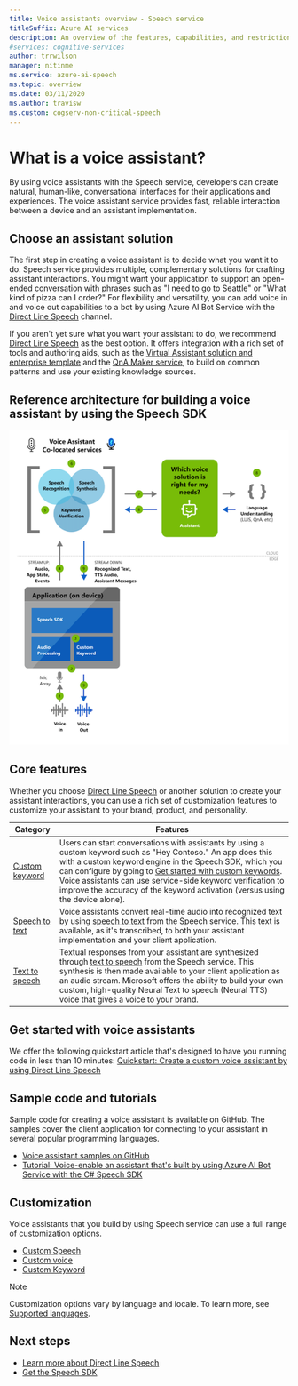 ```yaml
---
title: Voice assistants overview - Speech service
titleSuffix: Azure AI services
description: An overview of the features, capabilities, and restrictions for voice assistants with the Speech SDK.
#services: cognitive-services
author: trrwilson
manager: nitinme
ms.service: azure-ai-speech
ms.topic: overview
ms.date: 03/11/2020
ms.author: travisw
ms.custom: cogserv-non-critical-speech
---
```


# What is a voice assistant?

By using voice assistants with the Speech service, developers can create natural, human-like, conversational interfaces for their applications and experiences. The voice assistant service provides fast, reliable interaction between a device and an assistant implementation.

## Choose an assistant solution

The first step in creating a voice assistant is to decide what you want it to do. Speech service provides multiple, complementary solutions for crafting assistant interactions. You might want your application to support an open-ended conversation with phrases such as "I need to go to Seattle" or "What kind of pizza can I order?" For flexibility and versatility, you can add voice in and voice out capabilities to a bot by using Azure AI Bot Service with the [Direct Line Speech](direct-line-speech.md) channel. 

If you aren't yet sure what you want your assistant to do, we recommend [Direct Line Speech](direct-line-speech.md) as the best option. It offers integration with a rich set of tools and authoring aids, such as the [Virtual Assistant solution and enterprise template](/azure/bot-service/bot-builder-enterprise-template-overview) and the [QnA Maker service](../qnamaker/overview/overview.md), to build on common patterns and use your existing knowledge sources.

## Reference architecture for building a voice assistant by using the Speech SDK

   ![Conceptual diagram of the voice assistant orchestration service flow.](media/voice-assistants/overview.png)

## Core features

Whether you choose [Direct Line Speech](direct-line-speech.md) or another solution to create your assistant interactions, you can use a rich set of customization features to customize your assistant to your brand, product, and personality.

| Category | Features |
|----------|----------|
|[Custom keyword](./custom-keyword-basics.md) | Users can start conversations with assistants by using a custom keyword such as "Hey Contoso." An app does this with a custom keyword engine in the Speech SDK, which you can configure by going to [Get started with custom keywords](./custom-keyword-basics.md). Voice assistants can use service-side keyword verification to improve the accuracy of the keyword activation (versus using the device alone).
|[Speech to text](speech-to-text.md) | Voice assistants convert real-time audio into recognized text by using [speech to text](speech-to-text.md) from the Speech service. This text is available, as it's transcribed, to both your assistant implementation and your client application.
|[Text to speech](text-to-speech.md) | Textual responses from your assistant are synthesized through [text to speech](text-to-speech.md) from the Speech service. This synthesis is then made available to your client application as an audio stream. Microsoft offers the ability to build your own custom, high-quality Neural Text to speech (Neural TTS) voice that gives a voice to your brand.

## Get started with voice assistants

We offer the following quickstart article that's designed to have you running code in less than 10 minutes: [Quickstart: Create a custom voice assistant by using Direct Line Speech](quickstarts/voice-assistants.md)

## Sample code and tutorials

Sample code for creating a voice assistant is available on GitHub. The samples cover the client application for connecting to your assistant in several popular programming languages.

* [Voice assistant samples on GitHub](https://github.com/Azure-Samples/Cognitive-Services-Voice-Assistant)
* [Tutorial: Voice-enable an assistant that's built by using Azure AI Bot Service with the C# Speech SDK](tutorial-voice-enable-your-bot-speech-sdk.md)

## Customization

Voice assistants that you build by using Speech service can use a full range of customization options.

* [Custom Speech](./custom-speech-overview.md)
* [Custom voice](how-to-custom-voice.md)
* [Custom Keyword](keyword-recognition-overview.md)

> [!NOTE]
> Customization options vary by language and locale. To learn more, see [Supported languages](language-support.md).

## Next steps

* [Learn more about Direct Line Speech](direct-line-speech.md)
* [Get the Speech SDK](speech-sdk.md)
